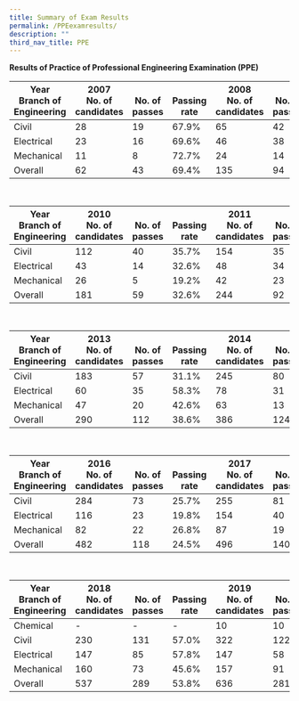 ```yaml
---
title: Summary of Exam Results
permalink: /PPEexamresults/
description: ""
third_nav_title: PPE
---
```

**Results of Practice of Professional Engineering Examination (PPE)**

|Year<br>Branch of Engineering|2007<br>No. of candidates|<br>No. of passes|<br>Passing rate|2008<br>No. of candidates|<br>No. of passes|<br>Passing rate|2009<br>No. of candidates|<br>No. of passes|<br>Passing rate|
| -------- | -------- | -------- | -------- | -------- | -------- |-------- | -------- | -------- | -------- |
|Civil|28|19|67.9%|65|42|64.6%|98|35|35.7%|
|Electrical|23|16|69.6%|46|38|82.6%|48|27|56.3%|
|Mechanical|11|8|72.7%|24|14|58.3%|36|19|52.8%|
|Overall|62|43|69.4%|135|94|69.6%|182|81|44.5%|

<br>

|Year<br>Branch of Engineering|2010<br>No. of candidates|<br>No. of passes|<br>Passing rate|2011<br>No. of candidates|<br>No. of passes|<br>Passing rate|2012<br>No. of candidates|<br>No. of passes|<br>Passing rate|
| -------- | -------- | -------- | -------- | -------- | -------- |-------- | -------- | -------- | -------- |
|Civil|112|40|35.7%|154|35|22.7%|189|56|29.6%|
|Electrical|43|14|32.6%|48|34|70.8%|56|20|35.7%|
|Mechanical|26|5|19.2%|42|23|54.8%|57|22|38.6%|
|Overall|181|59|32.6%|244|92|37.7%|302|98|32.5%|

<br>

|Year<br>Branch of Engineering|2013<br>No. of candidates|<br>No. of passes|<br>Passing rate|2014<br>No. of candidates|<br>No. of passes|<br>Passing rate|2015<br>No. of candidates|<br>No. of passes|<br>Passing rate|
| -------- | -------- | -------- | -------- | -------- | -------- |-------- | -------- | -------- | -------- |
|Civil|183|57|31.1%|245|80|32.7%|232|66|28.4%|
|Electrical|60|35|58.3%|78|31|39.7%|88|32|36.4%|
|Mechanical|47|20|42.6%|63|13|20.6%|82|27|32.9%|
|Overall|290|112|38.6%|386|124|32.1%|402|125|31.1%|

<br>

|Year<br>Branch of Engineering|2016<br>No. of candidates|<br>No. of passes|<br>Passing rate|2017<br>No. of candidates|<br>No. of passes|<br>Passing rate|2018<br>No. of candidates|<br>No. of passes|<br>Passing rate|
| -------- | -------- | -------- | -------- | -------- | -------- |-------- | -------- | -------- | -------- |
|Civil|284|73|25.7%|255|81|31.8%|253|72|28.5%|
|Electrical|116|23|19.8%|154|40|26.0%|163|53|32.5%|
|Mechanical|82|22|26.8%|87|19|21.8%|94|32|34.0%|
|Overall|482|118|24.5%|496|140|28.2%|510|157|30.8%|

<br>

|Year<br>Branch of Engineering|2018<br>No. of candidates|<br>No. of passes|<br>Passing rate|2019<br>No. of candidates|<br>No. of passes|<br>Passing rate|2021<br>No. of candidates|<br>No. of passes|<br>Passing rate|
| -------- | -------- | -------- | -------- | -------- | -------- |-------- | -------- | -------- | -------- |
|Chemical|-|-|-|10|10|100.0%|6|3|50.0%|
|Civil|230|131|57.0%|322|122|37.9%|332|130|39.2%|
|Electrical|147|85|57.8%|147|58|39.5%|178|67|37.6%|
|Mechanical|160|73|45.6%|157|91|58.0%|146|76|52.1%|
|Overall|537|289|53.8%|636|281|44.2%|662|276|41.7%|